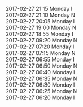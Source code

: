 2017-02-27 21:15 Monday  I  
2017-02-27 21:10 Monday  N  
2017-02-27 20:05 Monday  I  
2017-02-27 19:00 Monday  N  
2017-02-27 18:55 Monday  I  
2017-02-27 09:20 Monday  N  
2017-02-27 07:20 Monday  I  
2017-02-27 07:15 Monday  N  
2017-02-27 06:55 Monday  I  
2017-02-27 06:50 Monday  N  
2017-02-27 06:40 Monday  I  
2017-02-27 06:35 Monday  N  
2017-02-27 06:30 Monday  I  
2017-02-27 06:25 Monday  N  
2017-02-27 06:20 Monday  I  
